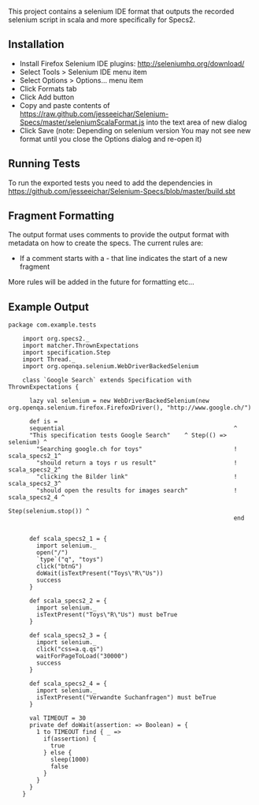 This project contains a selenium IDE format that outputs the recorded selenium script in scala and more specifically for Specs2.  


Installation
------------

 * Install Firefox Selenium IDE plugins:  http://seleniumhq.org/download/
 * Select Tools > Selenium IDE menu item
 * Select Options > Options... menu item
 * Click Formats tab
 * Click Add button
 * Copy and paste contents of https://raw.github.com/jesseeichar/Selenium-Specs/master/seleniumScalaFormat.js into the text area of new dialog
 * Click Save (note: Depending on selenium version You may not see new format until you close the Options dialog and re-open it)


Running Tests
-------------

To run the exported tests you need to add the dependencies in https://github.com/jesseeichar/Selenium-Specs/blob/master/build.sbt

Fragment Formatting
-------------------

The output format uses comments to provide the output format with metadata on how to create the specs.  The current rules are:

  * If a comment starts with a - that line indicates the start of a new fragment

More rules will be added in the future for formatting etc...

Example Output
--------------

    package com.example.tests

		import org.specs2._
		import matcher.ThrownExpectations
		import specification.Step
		import Thread._
		import org.openqa.selenium.WebDriverBackedSelenium

		class `Google Search` extends Specification with ThrownExpectations { 

		  lazy val selenium = new WebDriverBackedSelenium(new org.openqa.selenium.firefox.FirefoxDriver(), "http://www.google.ch/")

		  def is = 
		  sequential                                                ^
		  "This specification tests Google Search"    ^ Step(() => selenium) ^ 
		    "Searching google.ch for toys"                          ! scala_specs2_1^
		    "should return a toys r us result"                      ! scala_specs2_2^
		    "clicking the Bilder link"                              ! scala_specs2_3^
		    "should open the results for images search"             ! scala_specs2_4 ^
		                                                            Step(selenium.stop()) ^
		                                                            end


		  def scala_specs2_1 = {
		    import selenium._
		    open("/")
		    `type`("q", "toys")
		    click("btnG")
		    doWait(isTextPresent("Toys\"R\"Us"))
		    success
		  }

		  def scala_specs2_2 = {
		    import selenium._
		    isTextPresent("Toys\"R\"Us") must beTrue
		  }

		  def scala_specs2_3 = {
		    import selenium._
		    click("css=a.q.qs")
		    waitForPageToLoad("30000")
		    success
		  }

		  def scala_specs2_4 = {
		    import selenium._
		    isTextPresent("Verwandte Suchanfragen") must beTrue
		  }

		  val TIMEOUT = 30
		  private def doWait(assertion: => Boolean) = {
		    1 to TIMEOUT find { _ =>
		      if(assertion) {
		        true
		      } else {
		        sleep(1000)
		        false
		      }
		    }
		  }
		}
		